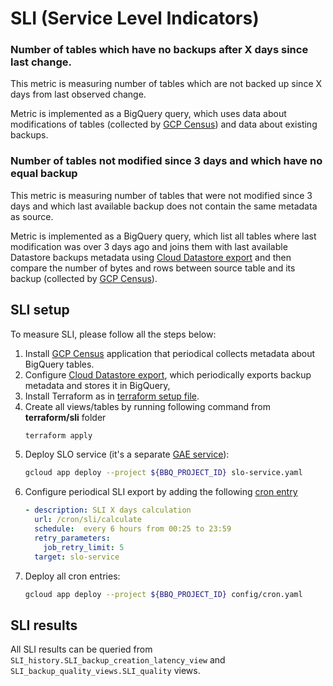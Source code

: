 # SLI (Service Level Indicators)


### Number of tables which have no backups after X days since last change.  

This metric is measuring number of tables which are not backed up since X days from last observed change. 

Metric is implemented as a BigQuery query, which uses data about modifications of tables (collected by [GCP Census](https://github.com/ocadotechnology/gcp-census)) and data about existing backups. 

### Number of tables not modified since 3 days and which have no equal backup

This metric is measuring number of tables that were not modified since 3 days and which last available backup does not contain the same metadata as source.

Metric is implemented as a BigQuery query, which list all tables where last modification was over 3 days ago and joins them with last available Datastore backups metadata using [Cloud Datastore export](./SETUP.md#cloud-datastore-export) and then compare the number of bytes and rows between source table and its backup (collected by [GCP Census](https://github.com/ocadotechnology/gcp-census)). 

## SLI setup

To measure SLI, please follow all the steps below:
1. Install [GCP Census](https://github.com/ocadotechnology/gcp-census) application that periodical collects metadata about BigQuery tables. 
1. Configure [Cloud Datastore export](./SETUP.md#cloud-datastore-export), 
which periodically exports backup metadata and stores it in BigQuery,
1. Install Terraform as in [terraform setup file](TERRAFORM_SETUP.md).
1. Create all views/tables by running following command from **terraform/sli** folder
   ```bash
   terraform apply
   ```
1. Deploy SLO service (it's a separate [GAE service](https://cloud.google.com/appengine/docs/standard/python/an-overview-of-app-engine#services)):
      ```bash
      gcloud app deploy --project ${BBQ_PROJECT_ID} slo-service.yaml
      ```
1. Configure periodical SLI export by adding the following [cron entry](./config/cron.yaml)
      ```yaml
      - description: SLI X days calculation
        url: /cron/sli/calculate
        schedule:  every 6 hours from 00:25 to 23:59
        retry_parameters:
          job_retry_limit: 5
        target: slo-service
      ```
1. Deploy all cron entries:
      ```bash
      gcloud app deploy --project ${BBQ_PROJECT_ID} config/cron.yaml
      ```

## SLI results

All SLI results can be queried from ``SLI_history.SLI_backup_creation_latency_view`` and ``SLI_backup_quality_views.SLI_quality`` views.
